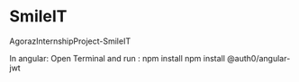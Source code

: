 # SmileIT
 AgorazInternshipProject-SmileIT

In angular:
Open Terminal and run :
npm install
npm install @auth0/angular-jwt
